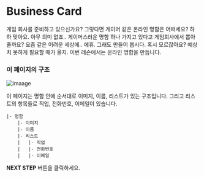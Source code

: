 # Business Card

게임 회사를 준비하고 있으신가요? 그렇다면 게이머 같은 온라인 명함은 어떠세요? 하하 맞아요. 아무 의미 없죠.. 게이머스러운 명함 하나 가지고 있다고 게임회사에서 뽑아줄까요? 요즘 같은 어려운 세상에.. 에휴. 그래도 만들어 봅시다. 혹시 모르잖아요? 예상치 못하게 필요할 때가 올지. 이번 레슨에서는 온라인 명함을 만듭니다. 


### 이 페이지의 구조

![imaage](https://res.cloudinary.com/dyiqg9qhi/image/upload/v1532609841/wire/img-wire-03.jpg)

이 페이지는 명함 안에 순서대로 이미지, 이름, 리스트가 있는 구조입니다. 그리고 리스트의 항목들로 직업, 전화번호, 이메일이 있습니다. 

```
|- 명함
    |- 이미지
    |- 이름
    |- 리스트
	|   |- 직업
	|   |- 전화번호
	|   |- 이메일
```



**NEXT STEP** 버튼을 클릭하세요.